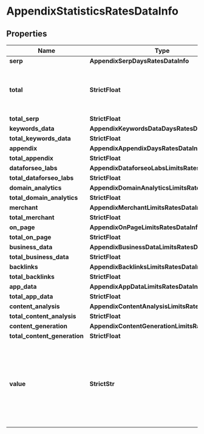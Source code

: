 # AppendixStatisticsRatesDataInfo


## Properties

| Name | Type | Description | Notes |
|------------ | ------------- | ------------- | -------------|
**serp** | **AppendixSerpDaysRatesDataInfo** |  |[optional]|
**total** | **StrictFloat** | total amount of money deposited to your account |[optional]|
**total_serp** | **StrictFloat** |  |[optional]|
**keywords_data** | **AppendixKeywordsDataDaysRatesDataInfo** |  |[optional]|
**total_keywords_data** | **StrictFloat** |  |[optional]|
**appendix** | **AppendixAppendixDaysRatesDataInfo** |  |[optional]|
**total_appendix** | **StrictFloat** |  |[optional]|
**dataforseo_labs** | **AppendixDataforseoLabsLimitsRatesDataInfo** |  |[optional]|
**total_dataforseo_labs** | **StrictFloat** |  |[optional]|
**domain_analytics** | **AppendixDomainAnalyticsLimitsRatesDataInfo** |  |[optional]|
**total_domain_analytics** | **StrictFloat** |  |[optional]|
**merchant** | **AppendixMerchantLimitsRatesDataInfo** |  |[optional]|
**total_merchant** | **StrictFloat** |  |[optional]|
**on_page** | **AppendixOnPageLimitsRatesDataInfo** |  |[optional]|
**total_on_page** | **StrictFloat** |  |[optional]|
**business_data** | **AppendixBusinessDataLimitsRatesDataInfo** |  |[optional]|
**total_business_data** | **StrictFloat** |  |[optional]|
**backlinks** | **AppendixBacklinksLimitsRatesDataInfo** |  |[optional]|
**total_backlinks** | **StrictFloat** |  |[optional]|
**app_data** | **AppendixAppDataLimitsRatesDataInfo** |  |[optional]|
**total_app_data** | **StrictFloat** |  |[optional]|
**content_analysis** | **AppendixContentAnalysisLimitsRatesDataInfo** |  |[optional]|
**total_content_analysis** | **StrictFloat** |  |[optional]|
**content_generation** | **AppendixContentGenerationLimitsRatesDataInfo** |  |[optional]|
**total_content_generation** | **StrictFloat** |  |[optional]|
**value** | **StrictStr** | time period for grouping<br>day in the yyyy-MM-dd format<br>minute in the yyyy-MM-dd HH:mm format |[optional]|